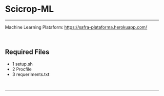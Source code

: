 # Scicrop-ML
<hr>

Machine Learning Plataform: https://safra-plataforma.herokuapp.com/


<br>

## Required Files 
* 1 setup.sh
* 2 Procfile
* 3 requeriments.txt


<br>
<hr>
<br>
<br>
<br>
